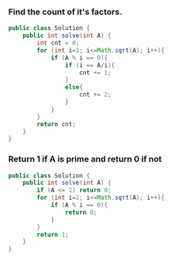 ### Find the count of it's factors.

```java
public class Solution {
    public int solve(int A) {
        int cnt = 0;
        for (int i=1; i<=Math.sqrt(A); i++){
            if (A % i == 0){
                if (i == A/i){
                    cnt += 1;
                }
                else{
                    cnt += 2;
                }
            }
        }
        return cnt;
    }
}
```

### Return 1 if **A** is prime and return 0 if not

```java
public class Solution {
    public int solve(int A) {
        if (A <= 1) return 0;
        for (int i=2; i<=Math.sqrt(A); i++){
            if (A % i == 0){
                return 0;
            }
        }
        return 1;
    }
}
```


